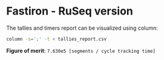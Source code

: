 # Fastiron - RuSeq version

The tallies and timers report can be visualized using column: 

```bash
column -s=';' -t < tallies_report.csv
```

**Figure of merit**: `7.630e5 [segments / cycle tracking time]`